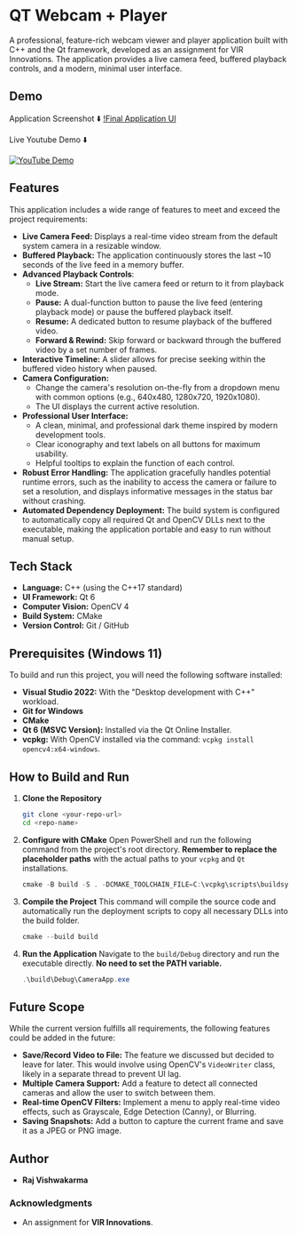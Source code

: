 ﻿# QT Webcam + Player

A professional, feature-rich webcam viewer and player application built with C++ and the Qt framework, developed as an assignment for VIR Innovations. The application provides a live camera feed, buffered playback controls, and a modern, minimal user interface.

## Demo

Application Screenshot ⬇️
[!Final Application UI](src/demoss.png)

Live Youtube Demo ⬇️

[![YouTube Demo](https://img.youtube.com/vi/Xmc5whRvbkQ/0.jpg)](https://www.youtube.com/watch?v=Xmc5whRvbkQ)

## Features

This application includes a wide range of features to meet and exceed the project requirements:

* **Live Camera Feed:** Displays a real-time video stream from the default system camera in a resizable window.
* **Buffered Playback:** The application continuously stores the last ~10 seconds of the live feed in a memory buffer.
* **Advanced Playback Controls**:
    * **Live Stream:** Start the live camera feed or return to it from playback mode.
    * **Pause:** A dual-function button to pause the live feed (entering playback mode) or pause the buffered playback itself.
    * **Resume:** A dedicated button to resume playback of the buffered video.
    * **Forward & Rewind:** Skip forward or backward through the buffered video by a set number of frames.
* **Interactive Timeline:** A slider allows for precise seeking within the buffered video history when paused.
* **Camera Configuration:**
    * Change the camera's resolution on-the-fly from a dropdown menu with common options (e.g., 640x480, 1280x720, 1920x1080).
    * The UI displays the current active resolution.
* **Professional User Interface:**
    * A clean, minimal, and professional dark theme inspired by modern development tools.
    * Clear iconography and text labels on all buttons for maximum usability.
    * Helpful tooltips to explain the function of each control.
* **Robust Error Handling:** The application gracefully handles potential runtime errors, such as the inability to access the camera or failure to set a resolution, and displays informative messages in the status bar without crashing.
* **Automated Dependency Deployment:** The build system is configured to automatically copy all required Qt and OpenCV DLLs next to the executable, making the application portable and easy to run without manual setup.

## Tech Stack

* **Language:** C++ (using the C++17 standard)
* **UI Framework:** Qt 6
* **Computer Vision:** OpenCV 4
* **Build System:** CMake
* **Version Control:** Git / GitHub

## Prerequisites (Windows 11)

To build and run this project, you will need the following software installed:

* **Visual Studio 2022:** With the "Desktop development with C++" workload.
* **Git for Windows**
* **CMake**
* **Qt 6 (MSVC Version):** Installed via the Qt Online Installer.
* **vcpkg:** With OpenCV installed via the command: `vcpkg install opencv4:x64-windows`.

## How to Build and Run

1.  **Clone the Repository**
    ```bash
    git clone <your-repo-url>
    cd <repo-name>
    ```

2.  **Configure with CMake**
    Open PowerShell and run the following command from the project's root directory. **Remember to replace the placeholder paths** with the actual paths to your `vcpkg` and `Qt` installations.

    ```powershell
    cmake -B build -S . -DCMAKE_TOOLCHAIN_FILE=C:\vcpkg\scripts\buildsystems\vcpkg.cmake -DCMAKE_PREFIX_PATH=C:\Qt\6.9.1\msvc2022_64
    ```

3.  **Compile the Project**
    This command will compile the source code and automatically run the deployment scripts to copy all necessary DLLs into the build folder.
    ```powershell
    cmake --build build
    ```

4.  **Run the Application**
    Navigate to the `build/Debug` directory and run the executable directly. **No need to set the PATH variable.**
    ```powershell
    .\build\Debug\CameraApp.exe
    ```

## Future Scope

While the current version fulfills all requirements, the following features could be added in the future:

* **Save/Record Video to File:** The feature we discussed but decided to leave for later. This would involve using OpenCV's `VideoWriter` class, likely in a separate thread to prevent UI lag.
* **Multiple Camera Support:** Add a feature to detect all connected cameras and allow the user to switch between them.
* **Real-time OpenCV Filters:** Implement a menu to apply real-time video effects, such as Grayscale, Edge Detection (Canny), or Blurring.
* **Saving Snapshots:** Add a button to capture the current frame and save it as a JPEG or PNG image.

## Author

* **Raj Vishwakarma**

### Acknowledgments
* An assignment for **VIR Innovations**.
